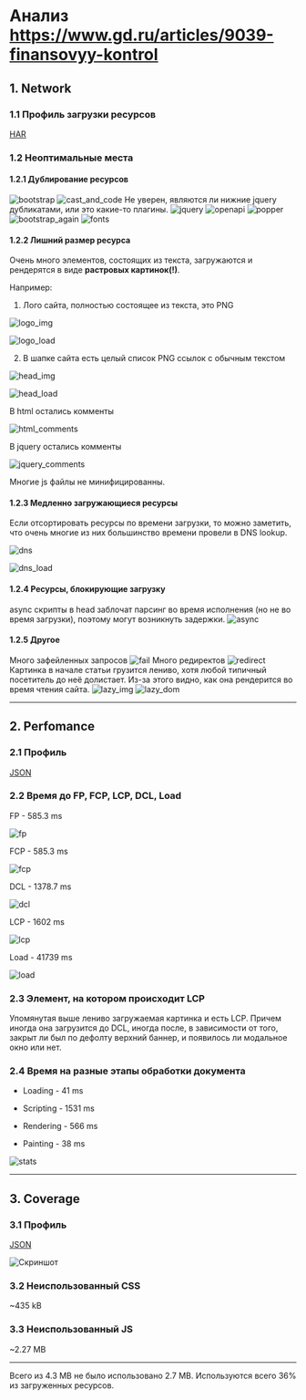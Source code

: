 # **Анализ https://www.gd.ru/articles/9039-finansovyy-kontrol**
## **1. Network**
### **1.1 Профиль загрузки ресурсов**
[HAR](./profiles/www.gd.ru.har)
### **1.2 Неоптимальные места**
#### **1.2.1 Дублирование ресурсов**
![bootstrap](./images/bootstrap.png)
![cast_and_code](./images/cast_and_code.png)
Не уверен, являются ли нижние jquery дубликатами, или это какие-то плагины.
![jquery](./images/jquery.png)
![openapi](./images/openapi.png)
![popper](./images/popper.png)
![bootstrap_again](./images/bootstrap_again.png)
![fonts](./images/fonts.png)
#### **1.2.2 Лишний размер ресурса**

Очень много элементов, состоящих из текста, загружаются и рендерятся в виде **растровых картинок(!)**.

Например:
1. Лого сайта, полностью состоящее из текста, это PNG

![logo_img](./images/logo_img.png)

![logo_load](./images/logo_load.png)

2. В шапке сайта есть целый список PNG ссылок с обычным текстом

![head_img](./images/head_img.png)

![head_load](./images/head_load.png)

В html остались комменты

![html_comments](./images/html_comments.png)

В jquery остались комменты

![jquery_comments](./images/jquery_comments.png)

Многие js файлы не минифицированны.

#### **1.2.3 Медленно загружающиеся ресурсы**

Если отсортировать ресурсы по времени загрузки, то можно заметить, что очень многие из них большинство времени провели в DNS lookup.

![dns](./images/dns.png)

![dns_load](./images/dns_load.png)

#### **1.2.4 Ресурсы, блокирующие загрузку**

async скрипты в head заблочат парсинг во время исполнения (но не во время загрузки), поэтому могут возникнуть задержки.
![async](./images/async.png)

#### **1.2.5 Другое**

Много зафейленных запросов
![fail](./images/fail.png)
Много редиректов
![redirect](./images/redirect.png)
Картинка в начале статьи грузится лениво, хотя любой типичный посетитель до неё долистает. Из-за этого видно, как она рендерится во время чтения сайта.
![lazy_img](./images/lazy_img.png)
![lazy_dom](./images/lazy_dom.png)

----------

## **2. Perfomance**
### **2.1 Профиль**

[JSON](./profiles/Coverage-20230618T201917.json)

### **2.2 Время до FP, FCP, LCP, DCL, Load**

FP - 585.3 ms

![fp](./images/fp.png)

FCP - 585.3 ms

![fcp](./images/fcp.png)

DCL - 1378.7 ms

![dcl](./images/dcl.png)

LCP - 1602 ms

![lcp](./images/lcp.png)

Load - 41739 ms

![load](./images/load.png)

### **2.3 Элемент, на котором происходит LCP**

Упомянутая выше лениво загружаемая картинка и есть LCP. Причем иногда она загрузится до DCL, иногда после, в зависимости от того, закрыт ли был по дефолту верхний баннер, и появилось ли модальное окно или нет.

### **2.4 Время на разные этапы обработки документа**

- Loading - 41 ms

- Scripting - 1531 ms

- Rendering - 566 ms

- Painting - 38 ms

![stats](./images/stats.png)

----------

## **3. Coverage**
### **3.1 Профиль**

[JSON](./profiles/Coverage-20230618T201917.json)

![Скриншот](./images/coverage.png)
### **3.2 Неиспользованный CSS**

~435 kB

### **3.3 Неиспользованный JS**

~2.27 MB

----------
Всего из 4.3 MB не было использовано 2.7 MB. Используются всего 36% из загруженных ресурсов.

